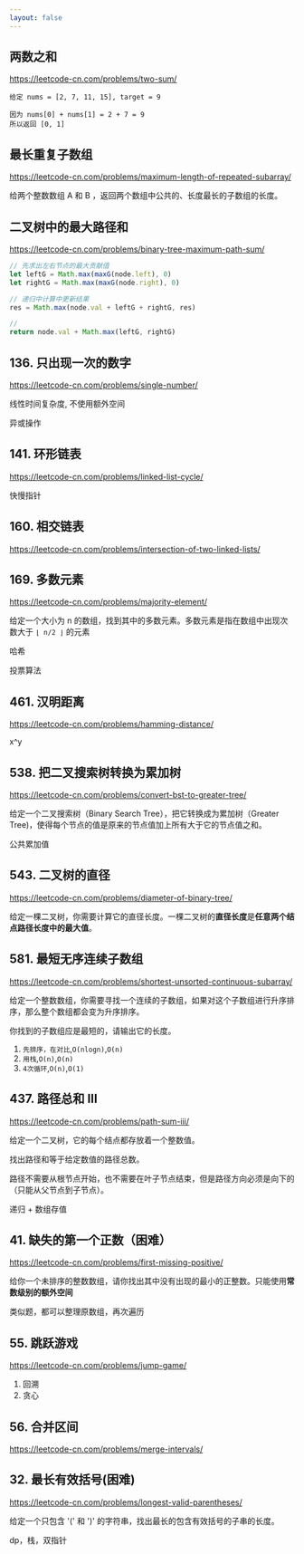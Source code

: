 ```yaml
---
layout: false
---
```


## 两数之和

<https://leetcode-cn.com/problems/two-sum/>

```
给定 nums = [2, 7, 11, 15], target = 9

因为 nums[0] + nums[1] = 2 + 7 = 9
所以返回 [0, 1]
```

## 最长重复子数组

<https://leetcode-cn.com/problems/maximum-length-of-repeated-subarray/>

给两个整数数组 A 和 B ，返回两个数组中公共的、长度最长的子数组的长度。

## 二叉树中的最大路径和

<https://leetcode-cn.com/problems/binary-tree-maximum-path-sum/>

```js
// 先求出左右节点的最大贡献值
let leftG = Math.max(maxG(node.left), 0)
let rightG = Math.max(maxG(node.right), 0)

// 递归中计算中更新结果
res = Math.max(node.val + leftG + rightG, res)

//
return node.val + Math.max(leftG, rightG)
```

## 136. 只出现一次的数字

<https://leetcode-cn.com/problems/single-number/>

线性时间复杂度, 不使用额外空间

异或操作

## 141. 环形链表

<https://leetcode-cn.com/problems/linked-list-cycle/>

快慢指针

## 160. 相交链表

<https://leetcode-cn.com/problems/intersection-of-two-linked-lists/>

## 169. 多数元素

<https://leetcode-cn.com/problems/majority-element/>

给定一个大小为 n 的数组，找到其中的多数元素。多数元素是指在数组中出现次数大于 `⌊ n/2 ⌋` 的元素

哈希

投票算法

## 461. 汉明距离

<https://leetcode-cn.com/problems/hamming-distance/>

x^y

## 538. 把二叉搜索树转换为累加树

<https://leetcode-cn.com/problems/convert-bst-to-greater-tree/>

给定一个二叉搜索树（Binary Search Tree），把它转换成为累加树（Greater Tree)，使得每个节点的值是原来的节点值加上所有大于它的节点值之和。

公共累加值

## 543. 二叉树的直径

<https://leetcode-cn.com/problems/diameter-of-binary-tree/>

给定一棵二叉树，你需要计算它的直径长度。一棵二叉树的**直径长度**是**任意两个结点路径长度中的最大值**。

## 581. 最短无序连续子数组

<https://leetcode-cn.com/problems/shortest-unsorted-continuous-subarray/>

给定一个整数数组，你需要寻找一个连续的子数组，如果对这个子数组进行升序排序，那么整个数组都会变为升序排序。

你找到的子数组应是最短的，请输出它的长度。

1. `先排序，在对比`,`O(nlogn)`,`O(n)`
2. `用栈`,`O(n)`,`O(n)`
3. `4次循环`,`O(n)`,`O(1)`

## 437. 路径总和 III

<https://leetcode-cn.com/problems/path-sum-iii/>

给定一个二叉树，它的每个结点都存放着一个整数值。

找出路径和等于给定数值的路径总数。

路径不需要从根节点开始，也不需要在叶子节点结束，但是路径方向必须是向下的（只能从父节点到子节点）。

递归 + 数组存值

## 41. 缺失的第一个正数（困难）

<https://leetcode-cn.com/problems/first-missing-positive/>

给你一个未排序的整数数组，请你找出其中没有出现的最小的正整数。只能使用**常数级别的额外空间**

类似题，都可以整理原数组，再次遍历

## 55. 跳跃游戏

<https://leetcode-cn.com/problems/jump-game/>

1. 回溯
2. 贪心

## 56. 合并区间

<https://leetcode-cn.com/problems/merge-intervals/>

## 32. 最长有效括号(困难)

<https://leetcode-cn.com/problems/longest-valid-parentheses/>

给定一个只包含 '(' 和 ')' 的字符串，找出最长的包含有效括号的子串的长度。

dp，栈，双指针
